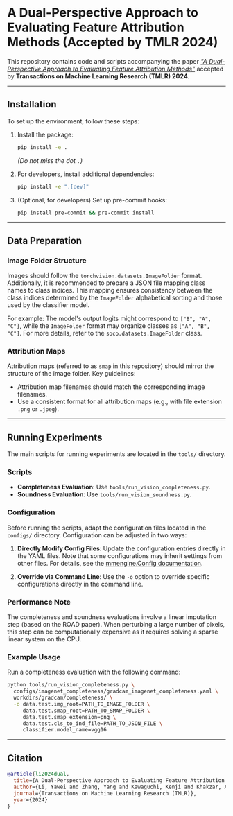 # A Dual-Perspective Approach to Evaluating Feature Attribution Methods (Accepted by TMLR 2024)

This repository contains code and scripts accompanying the paper
*["A Dual-Perspective Approach to Evaluating Feature Attribution Methods"](https://openreview.net/forum?id=znlTP5RLur)*
accepted by **Transactions on Machine Learning Research (TMLR) 2024**.

---

## Installation

To set up the environment, follow these steps:

1. Install the package:
   ```bash
   pip install -e .
   ```
   *(Do not miss the dot `.`)*

2. For developers, install additional dependencies:
   ```bash
   pip install -e ".[dev]"
   ```

3. (Optional, for developers) Set up pre-commit hooks:
   ```bash
   pip install pre-commit && pre-commit install
   ```

---

## Data Preparation

### Image Folder Structure

Images should follow the `torchvision.datasets.ImageFolder` format.
Additionally, it is recommended to prepare a JSON file mapping class names to class indices.
This mapping ensures consistency between the class indices determined by the `ImageFolder` alphabetical sorting and
those used by the classifier model.

For example: The model's output logits might correspond to `["B", "A", "C"]`, while the `ImageFolder` format may
organize classes as `["A", "B", "C"]`. For more details, refer to the `soco.datasets.ImageFolder` class.

### Attribution Maps

Attribution maps (referred to as `smap` in this repository) should mirror the structure of the image folder. Key guidelines:
- Attribution map filenames should match the corresponding image filenames.
- Use a consistent format for all attribution maps (e.g., with file extension `.png` or `.jpeg`).

---

## Running Experiments

The main scripts for running experiments are located in the `tools/` directory.

### Scripts
- **Completeness Evaluation**: Use `tools/run_vision_completeness.py`.
- **Soundness Evaluation**: Use `tools/run_vision_soundness.py`.

### Configuration
Before running the scripts, adapt the configuration files located in the `configs/` directory. Configuration can be adjusted in two ways:

1. **Directly Modify Config Files**:
   Update the configuration entries directly in the YAML files. Note that some configurations may inherit settings from other files. For details, see the [mmengine.Config documentation](https://mmengine.readthedocs.io/en/latest/advanced_tutorials/config.html).

2. **Override via Command Line**:
   Use the `-o` option to override specific configurations directly in the command line.

### Performance Note
The completeness and soundness evaluations involve a linear imputation step (based on the ROAD paper). When perturbing a large number of pixels, this step can be computationally expensive as it requires solving a sparse linear system on the CPU.

### Example Usage
Run a completeness evaluation with the following command:

```bash
python tools/run_vision_completeness.py \
  configs/imagenet_completeness/gradcam_imagenet_completeness.yaml \
  workdirs/gradcam/completeness/ \
  -o data.test.img_root=PATH_TO_IMAGE_FOLDER \
     data.test.smap_root=PATH_TO_SMAP_FOLDER \
     data.test.smap_extension=png \
     data.test.cls_to_ind_file=PATH_TO_JSON_FILE \
     classifier.model_name=vgg16
```

---

## Citation


```bibtex
@article{li2024dual,
  title={A Dual-Perspective Approach to Evaluating Feature Attribution Methods},
  author={Li, Yawei and Zhang, Yang and Kawaguchi, Kenji and Khakzar, Ashkan and Bischl, Bernd and Rezaei, Mina},
  journal={Transactions on Machine Learning Research (TMLR)},
  year={2024}
}
```
